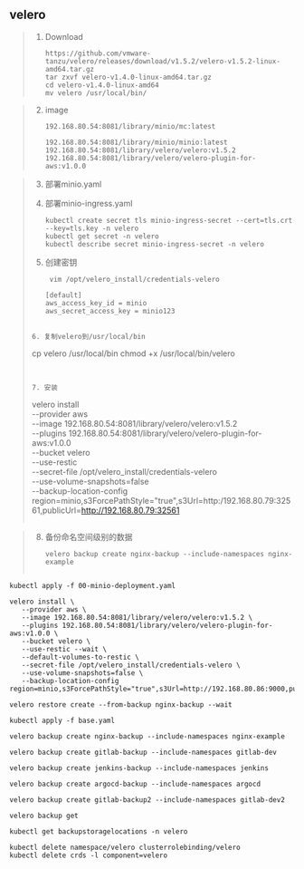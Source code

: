 ## velero

> 1. Download
>
>    ```
>    https://github.com/vmware-tanzu/velero/releases/download/v1.5.2/velero-v1.5.2-linux-amd64.tar.gz
>    tar zxvf velero-v1.4.0-linux-amd64.tar.gz
>    cd velero-v1.4.0-linux-amd64
>    mv velero /usr/local/bin/
>    ```

> 2. image
>
>    ```
>    192.168.80.54:8081/library/minio/mc:latest
>    ```
>
>    ```
>    192.168.80.54:8081/library/minio/minio:latest
>    192.168.80.54:8081/library/velero/velero:v1.5.2
>    192.168.80.54:8081/library/velero/velero-plugin-for-aws:v1.0.0
>    ```

> 3. 部署minio.yaml
>
> 4. 部署minio-ingress.yaml
>
>    ```
>    kubectl create secret tls minio-ingress-secret --cert=tls.crt --key=tls.key -n velero
>    kubectl get secret -n velero
>    kubectl describe secret minio-ingress-secret -n velero
>    ```
>
> 5. 创建密钥
>
>    ```
>     vim /opt/velero_install/credentials-velero
>    ```
>
>    ```
>    [default]
>    aws_access_key_id = minio
>    aws_secret_access_key = minio123
>    ```
>   ```
> 
> 6. 复制velero到/usr/local/bin
> 
>   ```
>   cp velero /usr/local/bin
>    chmod +x /usr/local/bin/velero
>   ```
> 
>   ```
>
>    ```
> 
> 7. 安装
> 
>    ```
>   velero install \
>         --provider aws \
>   	 --image 192.168.80.54:8081/library/velero/velero:v1.5.2 \
>         --plugins 192.168.80.54:8081/library/velero/velero-plugin-for-aws:v1.0.0 \
>         --bucket velero \
>    	 --use-restic \
>         --secret-file /opt/velero_install/credentials-velero \
>         --use-volume-snapshots=false \
>         --backup-location-config region=minio,s3ForcePathStyle="true",s3Url=http:/192.168.80.79:32561,publicUrl=http://192.168.80.79:32561
>
>    ```
> 
>    ```

> 8. 备份命名空间级别的数据
>
>    ```
>    velero backup create nginx-backup --include-namespaces nginx-example
>    ```
>
>    ```
>    
>    ```

```
kubectl apply -f 00-minio-deployment.yaml
```

```
velero install \
   --provider aws \
   --image 192.168.80.54:8081/library/velero/velero:v1.5.2 \
   --plugins 192.168.80.54:8081/library/velero/velero-plugin-for-aws:v1.0.0 \
   --bucket velero \
   --use-restic --wait \
   --default-volumes-to-restic \
   --secret-file /opt/velero_install/credentials-velero \
   --use-volume-snapshots=false \
   --backup-location-config region=minio,s3ForcePathStyle="true",s3Url=http://192.168.80.86:9000,publicUrl=http://192.168.80.86:9000
```

```
velero restore create --from-backup nginx-backup --wait
```



```
kubectl apply -f base.yaml
```

```
velero backup create nginx-backup --include-namespaces nginx-example
```

```
velero backup create gitlab-backup --include-namespaces gitlab-dev
```

```
velero backup create jenkins-backup --include-namespaces jenkins
```

```
velero backup create argocd-backup --include-namespaces argocd
```

```
velero backup create gitlab-backup2 --include-namespaces gitlab-dev2
```



```
velero backup get
```

```
kubectl get backupstoragelocations -n velero
```

```
kubectl delete namespace/velero clusterrolebinding/velero
kubectl delete crds -l component=velero
```

